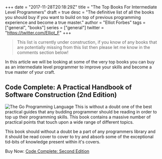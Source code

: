 +++
date = "2017-11-28T20:18:29Z"
title = "The Top Books For Intermediate Level Programmers"
draft = true
desc = "The definitive list of all the books you should buy if you want to build on top of previous programming experience and become a true master."
author = "Elliot Forbes"
tags = ["general", "books"]
series = ["general"]
twitter = "https://twitter.com/Elliot_F"
+++

> This list is currently under construction, if you know of any books that are potentially missing from this list then please let me know in the comments section below!

In this article we will be looking at some of the very top books you can buy as an intermediate level programmer to improve your skills and become a true master of your craft. 

## Code Complete: A Practical Handbook of Software Construction (2nd Edition)

<p><img alt="The Go Programming Language" src="/books/code-complete.jpg" class="book-img" />
This is without a doubt one of the best practical guides that any budding programmer should be reading in order to top up their programming skills. This book contains a massive number of practical points that touch upon a wide range of different topics. </p>

This book should without a doubt be a part of any programmers library and it should be read cover to cover to try and absorb some of the exceptional tid-bits of knowledge present within it's covers.

<div class="amazon-link">Buy Now: <a href="http://amzn.to/2AhM8Jk">Code Complete: Second Edition</a></div>